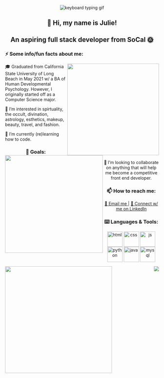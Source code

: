 <section align= "center">
  <img src=https://media.tenor.com/D5QVYSPmpmAAAAAC/anime-keyboard-typing-keyboard-anime.gif alt= "keyboard typing gif">
  <h1> 👋 Hi, my name is Julie! </h1> <!-- find out how to get rid of the lines separating the two headings-->
  <h2> An aspiring full stack developer from SoCal 🌞 </h2>
<section>

<section>
  <h3 align= "left"> ⚡️ Some info/fun facts about me: </h2>
  <img align= "right" src= https://www.icegif.com/wp-content/uploads/2022/06/icegif-499.gif width = 300>
  <p align= "left"> 🎓 Graduated from California State University of Long Beach in May 2021 w/ a BA of Human Developmental Psychology. However, I originally started off as a Computer Science major. </p> 
  <p align= "left"> 👀 I’m interested in spirtuality, the occult, divination, astrology, esthetics, makeup, beauty, travel, and fashion. </p>
  <p align= "left"> 🌱 I’m currently (re)learning how to code. </p>
</section>

<section>
  <img align = "left" src=https://devforum-uploads.s3.dualstack.us-east-2.amazonaws.com/uploads/original/4X/2/7/4/274d40f45b3f56a908c194f494eec2319ca3063b.gif width = 320>
  <h3 align= "center left"> 🎯 Goals: </h3> <!-- find out how to have center left alignment -->
  <p> 💞️ I’m looking to collaborate on anything that will help me become a competitive front end developer. </p>
</section>

<!-- find out how to add a line break here -->

<section>
  <h3> 📫 How to reach me: </h3>
  <a href= "mailto: juliechan03@gmail.com"> 📨 Email me </a> | <a href= "https://www.linkedin.com/in/juliechan2/"> 📱 Connect w/ me on LinkedIn </a>
  <!-- Make this link open a new tab -->
</section>

<section>
  <h3> ⌨️ Languages & Tools: </h3>
  <p align = "center">
  <img align="center" src="https://file.notion.so/f/s/d48470a7-9ae9-4c9f-bdf9-72176351d9cd/Untitled.png?id=a795b1a6-95ce-4ed9-8a8b-28a10b10f699&table=block&spaceId=7439bad4-bed9-4ad1-a443-7ab49d1df260&expirationTimestamp=1682048650806&signature=a5PuVXT0WSX3CcbXfG43NEK4X2V56i_8_NTYqeS3I2A&downloadName=Untitled.png" width = 50 alt="html">
  <img align="center" src="https://file.notion.so/f/s/93f59967-8f2b-4ccb-b2a0-4d69083c8a5b/Untitled.png?id=ee857f10-e39b-4b3c-8c2f-0cb2bc815db9&table=block&spaceId=7439bad4-bed9-4ad1-a443-7ab49d1df260&expirationTimestamp=1682048702094&signature=r_LmzT6RcCL7DXoFVemyEpiqGmTdi-Il5llX9TV_RQI&downloadName=Untitled.png" width = 50 alt="css">
  <img align="center" src="https://file.notion.so/f/s/ed12aca9-d2db-4b47-bb9c-d4e98d01057a/Untitled.png?id=d5dd5d75-2aa8-48e6-bf6c-799a60dea162&table=block&spaceId=7439bad4-bed9-4ad1-a443-7ab49d1df260&expirationTimestamp=1682047887696&signature=VekRsJP_jT1aDZ_UHFFeWaNiJ0DQX3taccK8RjLvuaY&downloadName=Untitled.png" width = 50 alt="js">
  <img align="center" src="https://cdn-icons-png.flaticon.com/512/3098/3098090.png" width = 50 alt="python">
  <img align="center" src="https://cdn-icons-png.flaticon.com/128/1183/1183618.png" width = 50 alt="java">
  <img align="center" src="https://cdn-icons-png.flaticon.com/512/1199/1199129.png" width = 50 alt="mysql">
  </p>
</section>
  
<section>
  <img align = "left" src="https://github-readme-streak-stats.herokuapp.com?user=juliechan01&theme=synthwave&border_radius=5.5)](https://git.io/streak-stats)" width = 350>
  <img align = "right" src="https://github-readme-stats.vercel.app/api/top-langs/?username=juliechan01&hide=css&layout=compact&theme=synthwave">
</section>

<!---
juliechan01/juliechan01 is a ✨ special ✨ repository because its `README.md` (this file) appears on your GitHub profile.
You can click the Preview link to take a look at your changes.
--->
